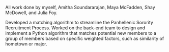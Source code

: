 All work done by myself, Amitha Soundararajan, Maya McFadden, Shay McDowell, and Julia Foy.

Developed a matching algorithm to streamline the Panhellenic Sorority Recruitment Process. Worked on the back-end team to design and implement a Python algorithm that matches potential new members to a group of members based on specific weighted factors, such as similarity of hometown or major.
